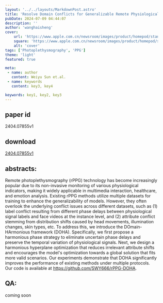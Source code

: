 ```yaml
---
layout: '../../layouts/MarkdownPost.astro'
title: 'Resolve Domain Conflicts for Generalizable Remote Physiological Measurement'
pubDate: 2024-07-09 04:44:07
description: ''
author: 'wanghaisheng'
cover:
    url: 'https://www.apple.com.cn/newsroom/images/product/homepod/standard/Apple-HomePod-hero-230118_big.jpg.large_2x.jpg'
    square: 'https://www.apple.com.cn/newsroom/images/product/homepod/standard/Apple-HomePod-hero-230118_big.jpg.large_2x.jpg'
    alt: 'cover'
tags: ['Photoplethysmography', 'PPG'] 
theme: 'light'
featured: true

meta:
 - name: author
   content: Weiyu Sun et.al.
 - name: keywords
   content: key3, key4

keywords: key1, key2, key3
---
```


## paper id
2404.07855v1
## download
[2404.07855v1](http://arxiv.org/abs/2404.07855v1)
## abstracts:
Remote photoplethysmography (rPPG) technology has become increasingly popular due to its non-invasive monitoring of various physiological indicators, making it widely applicable in multimedia interaction, healthcare, and emotion analysis. Existing rPPG methods utilize multiple datasets for training to enhance the generalizability of models. However, they often overlook the underlying conflict issues across different datasets, such as (1) label conflict resulting from different phase delays between physiological signal labels and face videos at the instance level, and (2) attribute conflict stemming from distribution shifts caused by head movements, illumination changes, skin types, etc. To address this, we introduce the DOmain-HArmonious framework (DOHA). Specifically, we first propose a harmonious phase strategy to eliminate uncertain phase delays and preserve the temporal variation of physiological signals. Next, we design a harmonious hyperplane optimization that reduces irrelevant attribute shifts and encourages the model's optimization towards a global solution that fits more valid scenarios. Our experiments demonstrate that DOHA significantly improves the performance of existing methods under multiple protocols. Our code is available at https://github.com/SWY666/rPPG-DOHA.
## QA:
coming soon
